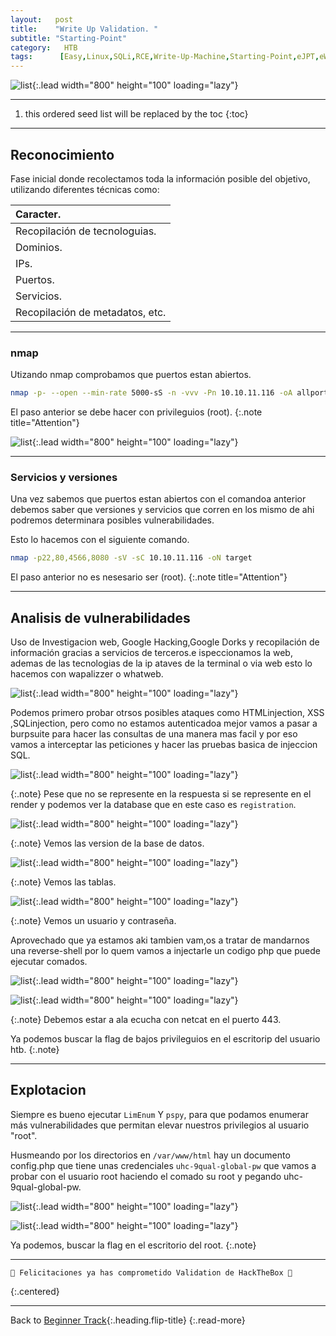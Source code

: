 ```yaml
---
layout:   post
title:    "Write Up Validation. "
subtitle: "Starting-Point"
category:   HTB
tags:      [Easy,Linux,SQLi,RCE,Write-Up-Machine,Starting-Point,eJPT,eWPT] 
---
```

![list](/assets/img/validation/Captura%20de%20pantalla%20(295).png){:.lead width="800" height="100" loading="lazy"}

***
<!--more-->

1. this ordered seed list will be replaced by the toc
{:toc}

***

## Reconocimiento

Fase inicial donde recolectamos toda la información posible del objetivo, utilizando diferentes técnicas como:

| Caracter.                                   |
|:--------------------------------------------|
|Recopilación de tecnologuias.                |
|Dominios.                                    |
|IPs.                                         |
|Puertos.                                     |
|Servicios.                                   |
|Recopilación de metadatos, etc.              |


***
### nmap

Utizando nmap comprobamos que puertos estan abiertos.


```bash
nmap -p- --open --min-rate 5000-sS -n -vvv -Pn 10.10.11.116 -oA allports
```


El paso anterior se debe hacer con privileguios (root).
{:.note title="Attention"}


![list](/assets/img/validation/A-2022-12-14-16-03-27.png){:.lead width="800" height="100" loading="lazy"}


***
### Servicios y versiones

Una vez sabemos que puertos estan abiertos con el comandoa anterior debemos saber que versiones y servicios que corren en los mismo de ahi podremos determinara posibles vulnerabilidades.

Esto lo hacemos con el siguiente comando.


```bash
nmap -p22,80,4566,8080 -sV -sC 10.10.11.116 -oN target
```


El paso anterior no es nesesario ser (root).
{:.note title="Attention"}
***

## Analisis de vulnerabilidades

Uso de Investigacion web, Google Hacking,Google Dorks y recopilación de información gracias a servicios de terceros.e ispeccionamos la web, ademas de las tecnologias de la ip ataves de la terminal o via  web esto lo hacemos con wapalizzer o whatweb.

![list](/assets/img/validation/A-2022-12-14-16-05-09.png){:.lead width="800" height="100" loading="lazy"}

Podemos primero probar otrsos posibles ataques como HTMLinjection, XSS ,SQLinjection, pero como no estamos autenticadoa mejor vamos a pasar a burpsuite para hacer las consultas de una manera mas facil y por eso vamos a interceptar las peticiones y hacer las pruebas basica de injeccion SQL.

![list](/assets/img/validation/A-2022-12-14-16-21-28.png){:.lead width="800" height="100" loading="lazy"}

{:.note}
Pese que no se represente en la respuesta si se represente en el render y podemos ver la database que en este caso es `registration`.

![list](/assets/img/validation/A-2022-12-14-16-22-52.png){:.lead width="800" height="100" loading="lazy"}

{:.note}
Vemos las version de la base de datos.

![list](/assets/img/validation/A-2022-12-14-16-33-08.png){:.lead width="800" height="100" loading="lazy"}

{:.note}
Vemos las tablas.

![list](/assets/img/validation/A-2022-12-14-16-36-31.png){:.lead width="800" height="100" loading="lazy"}

{:.note}
Vemos un usuario y contraseña.

Aprovechado que ya estamos aki tambien vam,os a tratar de mandarnos una reverse-shell por lo quem vamos a injectarle un codigo php que puede ejecutar comados.

![list](/assets/img/validation/A-2022-12-14-16-44-42.png){:.lead width="800" height="100" loading="lazy"}

![list](/assets/img/validation/A-2022-12-15-13-11-32.png){:.lead width="800" height="100" loading="lazy"}

{:.note}
Debemos estar a ala ecucha con netcat en el puerto 443.

Ya podemos buscar la flag de bajos privileguios en el escritorip del usuario htb. 
{:.note}

***
## Explotacion

Siempre es bueno ejecutar `LimEnum` Y `pspy`, para que podamos enumerar más vulnerabilidades que permitan elevar nuestros privilegios al usuario "root".

Husmeando por los directorios en `/var/www/html`  hay un documento config.php que tiene unas credenciales `uhc-9qual-global-pw` que vamos a probar con el usuario root haciendo el comado su root y pegando uhc-9qual-global-pw.

![list](/assets/img/validation/A-2022-12-15-13-21-18.png){:.lead width="800" height="100" loading="lazy"}

![list](/assets/img/validation/A-2022-12-15-13-43-30.png){:.lead width="800" height="100" loading="lazy"}

Ya podemos, buscar la flag en el escritorio del root.
{:.note}

***

```shell
🎉 Felicitaciones ya has comprometido Validation de HackTheBox 🎉
```
{:.centered}
***

Back to [Beginner Track](2022-09-12-Beginner-Track.md){:.heading.flip-title}
{:.read-more}